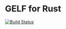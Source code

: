 # GELF for Rust

[![Build Status](https://travis-ci.org/glennpratt/gelf-rs.svg)](https://travis-ci.org/glennpratt/gelf-rs)
